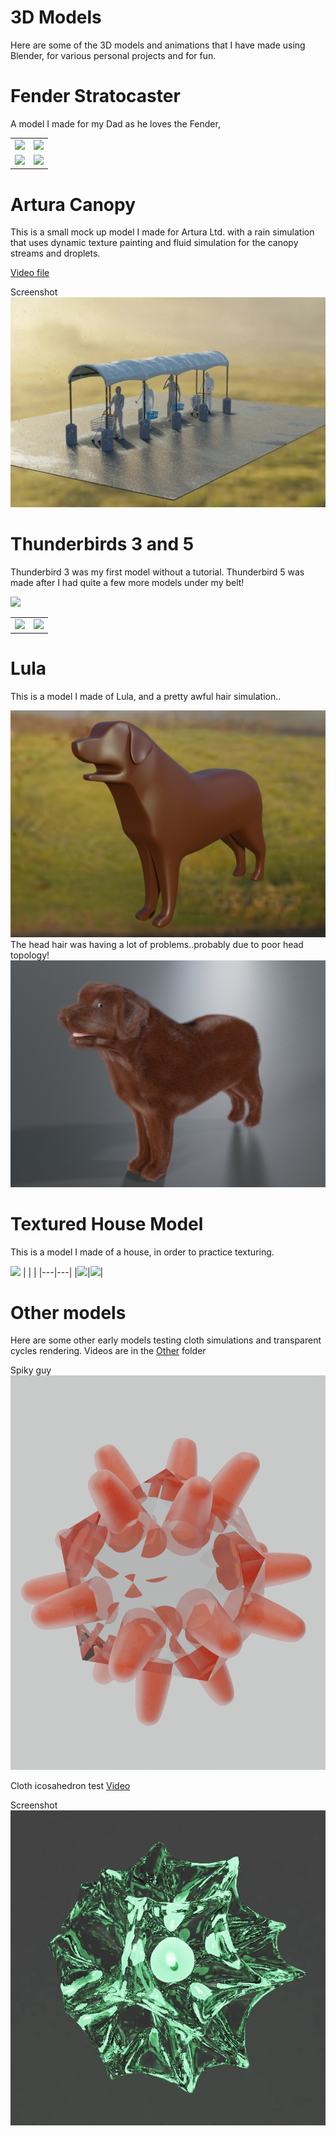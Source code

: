 # 3D Models 

Here are some of the 3D models and animations that I have made using Blender, for various personal projects and for fun. 

# Fender Stratocaster

A model I made for my Dad as he loves the Fender,

| | |
|---|---|
|![](./FenderStratocaster/fender_lavender.png)|![](./FenderStratocaster/fender_orange.png)|
|![](./FenderStratocaster/fender_red.png)|![](./FenderStratocaster/fender_teal.png)|


# Artura Canopy

This is a small mock up model I made for Artura Ltd. with a rain simulation that uses dynamic texture painting and fluid simulation for the canopy streams and droplets.

[Video file](ArturaCanopy/canopy_rain_texture_fluidsim.mkv)

Screenshot
![Screenshot](ArturaCanopy/canopy_rain_texture_fluidsim_screenshot.jpg)

# Thunderbirds 3 and 5

Thunderbird 3 was my first model without a tutorial. Thunderbird 5 was made after I had quite a few more models under my belt!

![](Thunderbird3+5/TB3+TB5_front.png)

| | |
|---|---|
|![](Thunderbird3+5/TB5_TB3_rear.png)|![](Thunderbird3+5/TB3_TB5_side.png)|




# Lula

This is a model I made of Lula, and a pretty awful hair simulation..

![](Lula/lula.png)
The head hair was having a lot of problems..probably due to poor head topology!
![](Lula/hair_test_lula.png)


# Textured House Model

This is a model I made of a house, in order to practice texturing.

![](House/house_rear.png)
| | |
|---|---|
|![](House/full_house_rear.png)|![](House/bench_conservatory_lula.png)|


# Other models

Here are some other early models testing cloth simulations and transparent cycles rendering. Videos are in the [Other](./Other) folder

Spiky guy
![](Other/transparent_spiky.png)

Cloth icosahedron test [Video](Other/cloth_icosahedron.mkv)

Screenshot
![](Other/cloth_icosahedron_screenshot.jpg)

